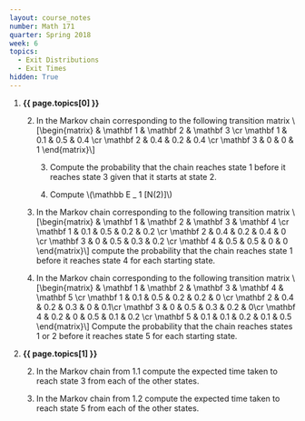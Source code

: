 ```yaml
---
layout: course_notes
number: Math 171
quarter: Spring 2018
week: 6
topics:
  - Exit Distributions
  - Exit Times
hidden: True
---
```


1. **{{ page.topics[0] }}**

    2. In the Markov chain corresponding to the following transition matrix \\[\begin{matrix} & \mathbf 1 & \mathbf 2 & \mathbf 3 \cr \mathbf 1 & 0.1 & 0.5 & 0.4 \cr \mathbf 2 & 0.4 & 0.2 & 0.4 \cr \mathbf 3 & 0 & 0 & 1 \end{matrix}\\]

        3. Compute the probability that the chain reaches state 1 before it reaches state 3 given that it starts at state 2.

        3. Compute \\(\\mathbb E \_ 1 [N(2)]\\)

    2. In the Markov chain corresponding to the following transition matrix \\[\begin{matrix} & \mathbf 1 & \mathbf 2 & \mathbf 3 & \mathbf 4 \cr \mathbf 1 & 0.1 & 0.5 & 0.2 & 0.2 \cr \mathbf 2 & 0.4 & 0.2 & 0.4 & 0 \cr \mathbf 3 & 0 & 0.5 & 0.3 & 0.2 \cr \mathbf 4 & 0.5 & 0.5 & 0 & 0 \end{matrix}\\] compute the probability that the chain reaches state 1 before it reaches state 4 for each starting state.

    2. In the Markov chain corresponding to the following transition matrix \\[\begin{matrix} & \mathbf 1 & \mathbf 2 & \mathbf 3 & \mathbf 4 & \mathbf 5 \cr \mathbf 1 & 0.1 & 0.5 & 0.2 & 0.2 & 0 \cr \mathbf 2 & 0.4 & 0.2 & 0.3 & 0 & 0.1\cr \mathbf 3 & 0 & 0.5 & 0.3 & 0.2 & 0\cr \mathbf 4 & 0.2 & 0 & 0.5 & 0.1 & 0.2 \cr \mathbf 5 & 0.1 & 0.1 & 0.2 & 0.1 & 0.5 \end{matrix}\\] Compute the probability that the chain reaches states 1 or 2 before it reaches state 5 for each starting state.

1. **{{ page.topics[1] }}**

    2. In the Markov chain from 1.1 compute the expected time taken to reach state 3 from each of the other states.

    2. In the Markov chain from 1.2 compute the expected time taken to reach state 5 from each of the other states.